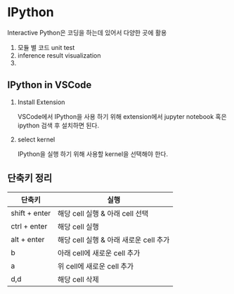 # IPython



Interactive Python은 코딩을 하는데 있어서 다양한 곳에 활용
    
1. 모듈 별 코드 unit test
2. inference result visualization
3. 

## IPython in VSCode
1. Install Extension

    VSCode에서 IPython을 사용 하기 위해 extension에서 jupyter notebook 혹은 ipython 검색 후 설치하면 된다.

2.  select kernel

    IPython을 실행 하기 위해 사용할 kernel을 선택해야 한다.


## 단축키 정리
|단축키|실행|
|------|---|
|shift + enter|해당 cell 실행 & 아래 cell 선택|
|ctrl + enter|해당 cell 실행|
|alt + enter|해당 cell 실행 & 아래 새로운 cell 추가|
|b|아래 cell에 새로운 cell 추가|
|a|위 cell에 새로운 cell 추가|
|d,d|해당 cell 삭제|